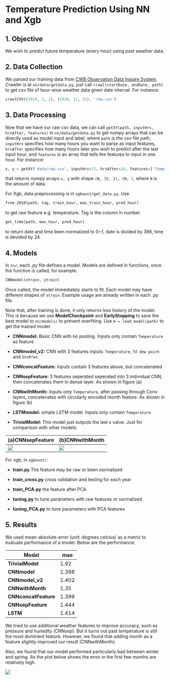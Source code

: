 # Temperature Prediction Using NN and Xgb

## 1. Objective
We wish to predict future temperature (every hour) using past weather data.

## 2. Data Collection
We parsed our training data from [CWB Observation Data Inquire System](https://e-service.cwb.gov.tw/HistoryDataQuery/index.jsp?fbclid=IwAR03ffdzMn6oSFDsNSeT34qiOHi5ut4rmW3rIriom7PJGXeFaSqE5I9MyZg). Crawler is at `nn/data/getdata.py`, just call `crawl(startDate, endDate, path)` to get csv file of hour-wise weather data given date interval. For instance:
```python
crawlCSV((2010, 1, 1), (2018, 12, 31), 'raw.csv')
```

## 3. Data Processing
Now that we have our raw csv data, we can call `getXY(path, inputHrs, hrsAfter, features)` in `nn/data/getdata.py` to get numpy arrays that can be directly used as model input and label, where `path` is the csv file path, `inputHrs` specifies how many hours you want to parse as input features, `hrsAfter` specifies how many hours later you wish to predict after the last input hour, and `features` is an array that tells the features to input in one hour. For instance:
```python
x, y = getXY('data/raw.csv', inputHrs=72, hrsAfter=24, features=['Temperature','StnPres'])
```
that returns numpy arrays `x, y` with shape `(N, 72, 2), (N, )`, where `N` is the amount of data.

For Xgb, data preprocessing is in `xgboost/get_data.py`. Use
```python
from_2010(path, tag, train_hour, max_train_hour, pred_hour)
```
to get raw feature e.g. temperature. Tag is the column in number.
```python
get_time(path, max_hour, pred_hour)
```
to return date and time been normalized to 0~1, date is divided by 366, time is devided by 24.


## 4. Models
In `nn/`, each .py file defines a model. Models are defined in functions, once the function is called, for example:
```python
CNNmodel(xtrain, ytrain)
```
Once called, the model immediately starts to fit. Each model may have different shapes of `xtrain`. Example usage are already written in each .py file.

Note that, after training is done, it only returns loss history of the model. This is because we use **ModelCheckpoint** and **EarlyStopping** to save the best model to `nn/models/` to prevent overfiting. Use `m = load_model(path)` to get the trained model.

* **CNNmodel:** Basic CNN with no pooling. Inputs only contain `Temperature` as feature

* **CNNmodel_v2:** CNN with 3 features inputs: `Temperature`, `Td dew point` and `StnPres`

* **CNNconcatFeature:** Inputs contain 3 features above, but concatenated

* **CNNsepFeature:** 3 features seperated seperated into 3 individual CNN, then concatenates them in dense layer. As shown in figure (a)

* **CNNwithMonth:** Inputs only `Temperature`, after passing through Conv layers, concatenates with circularly encoded month feature. As shown in figure (b)

* **LSTMmodel:** simple LSTM model. Inputs only contain `Temperature`

* **TrivialModel:** This model just outputs the last x value. Just for comparison with other models.

|**(a)CNNsepFeature**|**(b)CNNwithMonth**|
|-------|---------|
|![](./img/sepCNN.PNG)|![](./img/CNNwithMon.PNG)|

For xgb, in `xgboost/`:
* **train.py** The feature may be raw or been normalized

* **train_cross.py** cross validation and testing for each year

* **train_PCA.py** the feature after PCA

* **tuning.py** to tune parameters with raw features or normalized

* **tuning_PCA.py** to tune parameters with PCA features

## 5. Results
We used mean-absolute-error (unit: degrees celcius) as a metric to evaluate performance of a model. Below are the performance:

|Model|mae|
|---|---|
|**TrivialModel**|1.92|
|**CNNmodel**|1.398|
|**CNNmodel_v2**|1.402|
|**CNNwithMonth**|1.35|
|**CNNconcatFeature**|1.399|
|**CNNsepFeature**|1.444|
|**LSTM**|1.414|

We tried to use additional weather features to improve accuracy, such as pressure and humidity (CNNsep). But it turns out past temperature is still the most dominent feature. However, we found that adding month as a feature slightly improved our result (CNNwithMonth).

Also, we found that our model performed particularly bad between winter and spring. As the plot below shows the error in the first few months are relatively high.

![](/img/bigerror.PNG)







